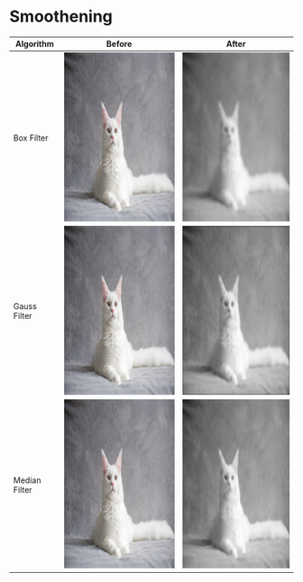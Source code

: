 # Smoothening
| Algorithm | Before | After |
|---------------|--------|-------|
| Box Filter | <img src="https://github.com/TheNova22/Digital-Image-Processing/blob/main/Smoothening/images/cat.jpeg" width="400" height="300"> | <img src="https://github.com/TheNova22/Digital-Image-Processing/blob/main/Smoothening/images/box.jpeg" width="400" height="300"> | 
| Gauss Filter | <img src="https://github.com/TheNova22/Digital-Image-Processing/blob/main/Smoothening/images/cat.jpeg" width="400" height="300"> | <img src="https://github.com/TheNova22/Digital-Image-Processing/blob/main/Smoothening/images/gauss.jpeg" width="400" height="300"> | 
| Median Filter | <img src="https://github.com/TheNova22/Digital-Image-Processing/blob/main/Smoothening/images/cat.jpeg" width="400" height="300"> | <img src="https://github.com/TheNova22/Digital-Image-Processing/blob/main/Smoothening/images/median.jpeg" width="400" height="300"> | 